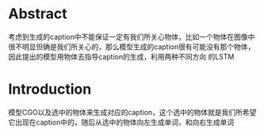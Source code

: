 # Abstract

考虑到生成的caption中不能保证一定有我们所关心物体，比如一个物体在图像中很不明显但确是我们所关心的，那么模型生成的caption很有可能没有那个物体，因此提出的模型用物体去指导caption的生成，利用两种不同方向 的LSTM

# Introduction

模型CGO以及选中的物体来生成对应的caption，这个选中的物体就是我们所希望它出现在caption中的，随后从选中的物体向左生成单词，和向右生成单词